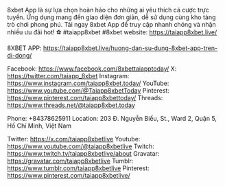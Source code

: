 8xbet App là sự lựa chọn hoàn hảo cho những ai yêu thích cá cược trực tuyến. Ứng dụng mang đến giao diện đơn giản, dễ sử dụng cùng kho tàng trò chơi phong phú. Tải ngay 8xbet App để truy cập nhanh chóng và nhận nhiều ưu đãi hot! ⚽ #taiapp8xbet #8xbet
website: https://taiapp8xbet.live/

8XBET APP: https://taiapp8xbet.live/huong-dan-su-dung-8xbet-app-tren-di-dong/

Facebook: https://www.facebook.com/8xbettaiapptoday/
X: https://twitter.com/taiapp_8xbet
Instagram: https://www.instagram.com/taiapp8xbet.today/
YouTube: https://www.youtube.com/@Taiapp8xbetToday
Pinterest: https://www.pinterest.com/taiapp8xbettoday/
Threads: https://www.threads.net/@taiapp8xbet.today


Phone: +84378625911
Location: 203 Đ. Nguyễn Biểu, St., Ward 2, Quận 5, Hồ Chí Minh, Việt Nam

Twitter: https://x.com/taiapp8xbetlive
Youtube: https://www.youtube.com/@taiapp8xbetlive
Twitch: https://www.twitch.tv/taiapp8xbetlive/about
Gravatar: https://gravatar.com/taiapp8xbetlive
Tumblr: https://www.tumblr.com/taiapp8xbetlive
Pinterest: https://www.pinterest.com/taiapp8xbetlive/

